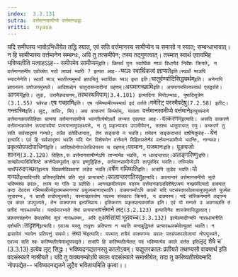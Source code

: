 ```yaml
---
index:  3.3.131
sutra:  वर्त्तमानसामीप्ये वर्त्तमानवद्वा
vritti:  nyasa
---
```


यदि समीपस्य भावोऽभिधीयेत तद्धि स्यात्, एवं सति वर्त्तमानस्य सामीप्येन च समासो न स्यात्; सम्बन्धाभावात्। न हि सामीप्यस्य वर्त्तमानेन सम्बन्धः, अपि तु तत्समीपेन; तस्य तद्गुणत्वात्। तस्मात् स्वार्थ एवायमिह भविष्यतीति मत्वाहऽऽह-- समीपमेव सामीप्यम्` इति। किमर्थं पुनः स्वार्थिकं ष्यञं विधायैवं निर्देशः क्रियते, न वर्त्तमानसमीप एवोच्येत यतो लाघवं भवति ? इत्यत आह-- `ष्यञः स्वार्थिकत्वं ज्ञाप्यते` इति।स्वार्थे ष्यञपि स्यादनेनेति। स्वार्थे ष्यञ् भवतीत्यमुमर्थं ज्ञापयितुं स्वार्थिकः ष्यञ् कृत इति। `चातुर्वर्ण्यादिसिद्ध्यर्थम्` इति। अनेनापि ज्ञापनस्य प्रयोजनमुच्यते। आदिशब्देन चातुराश्रम्यादीनां ग्रहणम्। `अयमागच्छामि` इति। अयमागममित्यस्यार्थ एतद्वर्त्तते। `आगमम्` इति। लुङ, उत्तमैकवचनम्, `तस्थस्थमिपाम्` (3.4.101) इत्यादिना मिपोऽम्भावः, पुषादिसूत्रेण (3.1.55) च्लेरङ। `एष गच्छामि` इति। एष गमिष्यामीत्यस्यार्थ इदं वर्त्तते। `गमेरिट् परस्मैपदेषु` (7.2.58) इतीट्। `गन्तास्मि`इति। लुट्, तासिः, मिप्।
अथ वत्करणं किमर्थम्, यत्वता `वर्त्तमानसामीप्ये वर्त्तमाने` इत्युच्यमाने वर्त्तमानकालविहिताः प्रत्यया वर्त्तमानसामीप्ये भवन्तीत्येषोऽर्थो लभ्यत एवत्यत आह-- `वत्करणम्` इत्यादि। असति वत्करणे वर्त्तमानकालेन रूपमात्रमेषां प्रत्ययानामुपलक्ष्यते, न तु प्रकृत्यादय उपादीयेरन्, ततश्च धातुमात्रात् स्युः। वत्करणे तु सति सर्वसादृश्यं गम्यते; तत्रैव वतेर्विधानात्, तेन सङ्करो न भवति। तमेवन सङ्कराभावं दर्शयितुमाह-- `येन `इत्यादि। एवं हि सर्वसादृश्यं भवति यदि येन विशेषणेन वर्त्तमाने विहितास्तेनैव वर्त्तमानसामीप्ये भवन्ति, नान्यथा। `प्रकृत्योपपदोपाधिना` इति। आदिश्ब्देनोपाधेरबिधेयस्य च ग्रहणम्। `पवमानः, यजमानः`इति। `पूङ्यजोः शानन्` (3.2.128) विहितः,स वर्त्तमानसामीप्येऽपि ताभ्यामेव भवति, न धात्वन्तरात्। `अलङ्गरिष्णुः` इति। ताच्छील्यादिविशिष्टे कर्त्तर्यलम्पूर्वात् कृञ इष्णुद्विहितः, वर्त्तमानसामीप्येऽपि तत्पूर्वादेव भवति। तस्मिन्नेव चार्थे `परुदगच्छत्` इत्यत्र विप्रकर्षविवक्षायां लङेव भवति। `वर्षेण गमिष्यति` इति। अत्रापि लृडेव भवति।
`यो मन्यते` इत्यादिनापि प्रतिपत्तृविशेषं प्रति सूत्रं प्रत्याचष्टे। `कालान्तरगतिस्तु` इत्यादि। कालान्तरं वर्त्तमानसमीपो भूतो भविष्यंश्च कालः, तस्य या गतिः उ प्रतीतिः। आगच्छामीत्यस्य पदस्य वर्त्तमानकालविशेषेऽप्ययं गच्छामीत्यतो वाक्यात् कदा देवदत्त गमिष्यसीत्येद्वाक्यसमनन्तरं प्रयुज्यमानाद्भवति। वाक्यगम्योऽपि कालो यदि पदसंस्कारवेलायामुपयुज्यते युज्येत सूत्रारम्भः, न चासौ तत्रोपयुज्यते; यस्माच्छास्त्रेण पदस्य संस्कारः क्रियते, न वाक्यस्य। पदे संस्क्रियमाणे तद्गम्य एव काल उपयुज्यते, तेन वाक्यगम्य इत्यभिप्रायः। इतिकरणः प्रकृतप्रत्यवमर्शक इति। एवं यो मन्यते उ अवगच्छति तं प्रतीदं नारब्धव्यमेव। यदर्थमारभ्यते तेषां प्रत्ययानां `वर्त्तमाने लट्` (3.2.123) इत्यादिनैव शास्त्रेणासिद्धत्वात्। प्रकरणग्रहणेन केवलमिदं सूत्रं नारब्धव्यम्, अपि तु `अशंसायां भूतवच्च` (3.3.132) इत्येवमादीन्यपि नारब्धव्यनीति दर्शयति। `तादृशम्`इत्यादि। एवञ्च यस्तु तादृशः प्रतिपत्ता न भवति मन्दबुद्धिस्तं प्रत्यारब्धव्यमेवेत्युक्तं भवति। न ह्यसावेवं न्यायेन प्रतिपत्तुं समर्थः। `तथा च` इत्यादि। यस्मात् तत्रैवं वाक्यगम्यः कालः पदसंस्कारवेलायां नोपयुज्यते, एवञ्च सति श्वः करिष्यतीत्येमाद्युपपद्यते। तत्रापि हि करिष्यतीत्येतत् पदं भविष्यत्येव काले वर्त्तत इति `लृट् शेषे च` (3.3.13) इत्येव लृट् सिद्धः। भविष्यदनद्यतनस्तु कालोऽयम्। यद्युत्तरकालः प्रतीयते तथाप्यसौ वाक्यार्थ इति पदसंस्कारे नाश्रीयते। यदि तु वाक्यगम्योऽपि कालः पदसंस्कारे समाश्रीयेत, तदा तु करिष्यतीत्येवमादि नोपपद्येत-- भविष्यदनद्यतने लुटैव भवितव्यमिति कृत्वा।।

